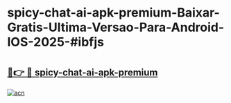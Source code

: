 # spicy-chat-ai-apk-premium-Baixar-Gratis-Ultima-Versao-Para-Android-IOS-2025-#ibfjs

# <h2><a href="https://ainizakaria.my?title=spicy-chat-ai-apk-premium&ref=22M">🔗👉 🔴 spicy-chat-ai-apk-premium</a></h2>

[![acn](https://github.com/user-attachments/assets/0f9c940e-d8b0-45ae-aac7-cd30a18b3e1c)](https://ainizakaria.my?title=spicy-chat-ai-apk-premium&ref=22M)

